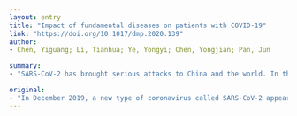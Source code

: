 ```yaml
---
layout: entry
title: "Impact of fundamental diseases on patients with COVID-19"
link: "https://doi.org/10.1017/dmp.2020.139"
author:
- Chen, Yiguang; Li, Tianhua; Ye, Yongyi; Chen, Yongjian; Pan, Jun

summary:
- "SARS-CoV-2 has brought serious attacks to China and the world. In this retrospective study, we included 50 confirmed death cases on Chinese official media networks from 16 Jan, 2020 to 5 Feb, 2020. All the cases were confirmed by local qualified medical and health institutions. ResultsIn total 50 death cases, the median age of them was 70 years old, and male was 2.33 times more likely than female."

original:
- "In December 2019, a new type of coronavirus called SARS-CoV-2 appeared in Wuhan, China. Coronavirus disease (COVID-19) related to SARS-CoV-2 has brought serious attacks to China and the world. Therefore, we intend to shed light on its potential clinical and epidemiological characteristics.MethodsIn this retrospective study, we included 50 confirmed death cases of SARS-CoV-2 on Chinese official media networks from 16 Jan, 2020 to 5 Feb, 2020. All the cases were confirmed by local qualified medical and health institutions. Their specific information has been released through official channels. According to the contents of the reports, we recorded in detail the sex, age, first symptom date, death date, primary symptoms, chronic fundamental diseases and other data of the patients, and carried out analysis and discussion.ResultsIn total 50 death cases, the median age of them was 70 years old, and male was 2.33 times more likely than female. The median days from the first symptom to death were 13 days, and it tended to be shorter among people aged 65 and above than those with ages under 65 (12 days vs. 17 days, P = 0.046). There was a negative correlation between age and the days from the first symptom to death (r = -0.40, P = 0.012).ConclusionIn our study, we found that most of the deaths were elderly men with chronic fundamental diseases, and their COVID-19 progress is shorter. At the same time, we demonstrated that older men are more likely to be infected with covid-19 and the risk of death is positively correlated with age."
---
```


